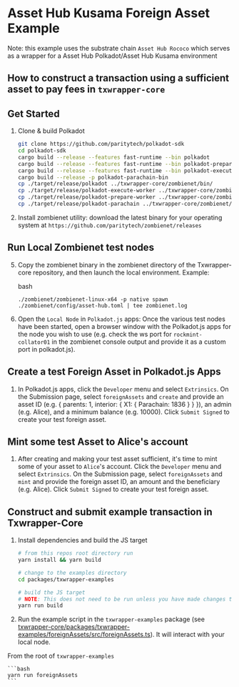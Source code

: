 # Asset Hub Kusama Foreign Asset Example

Note: this example uses the substrate chain `Asset Hub Rococo` which serves as a wrapper for a Asset Hub Polkadot/Asset Hub Kusama environment

## How to construct a transaction using a sufficient asset to pay fees in `txwrapper-core`

## Get Started

1) Clone & build Polkadot

    ```bash
    git clone https://github.com/paritytech/polkadot-sdk
    cd polkadot-sdk
    cargo build --release --features fast-runtime --bin polkadot
    cargo build --release --features fast-runtime --bin polkadot-prepare-worker
    cargo build --release --features fast-runtime --bin polkadot-execute-worker
    cargo build --release -p polkadot-parachain-bin
    cp ./target/release/polkadot ../txwrapper-core/zombienet/bin/
    cp ./target/release/polkadot-execute-worker ../txwrapper-core/zombienet/bin/
    cp ./target/release/polkadot-prepare-worker ../txwrapper-core/zombienet/bin/
    cp ./target/release/polkadot-parachain ../txwrapper-core/zombienet/bin/
    ```

2) Install zombienet utility: download the latest binary for your operating system at `https://github.com/paritytech/zombienet/releases`

## Run Local Zombienet test nodes

5) Copy the zombienet binary in the zombienet directory of the Txwrapper-core repository, and then launch the local environment. Example:

    bash

    ```
    ./zombienet/zombienet-linux-x64 -p native spawn ./zombienet/config/asset-hub.toml | tee zombienet.log
    ```

6) Open the `Local Node` in `Polkadot.js` apps: Once the various test nodes have been started, open a browser window with the Polkadot.js apps for the node you wish to use (e.g. check the ws port for `rockmint-collator01` in the zombienet console output and provide it as a custom port in polkadot.js).

## Create a test Foreign Asset in Polkadot.js Apps

1) In Polkadot.js apps, click the `Developer` menu and select `Extrinsics`. On the Submission page, select `foreignAssets` and `create` and provide an asset ID (e.g. { parents: 1, interior: { X1: { Parachain: 1836 } } }), an admin (e.g. Alice), and a minimum balance (e.g. 10000). Click `Submit Signed` to create your test foreign asset.

## Mint some test Asset to Alice's account

1) After creating and making your test asset sufficient, it's time to mint some of your asset to `Alice`'s account. Click the `Developer` menu and select `Extrinsics`.  On the Submission page, select `foreignAssets` and `mint` and provide the foreign asset ID, an amount and the beneficiary (e.g. Alice). Click `Submit Signed` to create your test foreign asset.

## Construct and submit example transaction in Txwrapper-Core

1) Install dependencies and build the JS target

    ```bash
    # from this repos root directory run
    yarn install && yarn build

    # change to the examples directory
    cd packages/txwrapper-examples

    # build the JS target
    # NOTE: This does not need to be run unless you have made changes to the example as the package will already be built via the command that ran from the root directory above.
    yarn run build
    ```

3) Run the example script in the `txwrapper-examples` package (see [txwrapper-core/packages/txwrapper-examples/foreignAssets/src/foreignAssets.ts](txwrapper-core/packages/txwrapper-examples/foreignAssets/src/foreignAssets.ts)). It will interact with your local node.

From the root of `txwrapper-examples`

    ```bash
    yarn run foreignAssets
    ```

